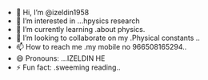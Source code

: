 - 👋 Hi, I’m @izeldin1958
- 👀 I’m interested in ...hpysics research
- 🌱 I’m currently learning .about physics.
- 💞️ I’m looking to collaborate on my .Physical constants
..
- 📫 How to reach me .my mobile no 966508165294..
- 😄 Pronouns: ...IZELDIN HE
- ⚡ Fun fact: .sweeming reading..

<!---
izeldin1958/izeldin1958 is a ✨ special ✨ repository because its `README.md` (this file) appears on your GitHub profile.
You can click the Preview link to take a look at your changes.
--->
